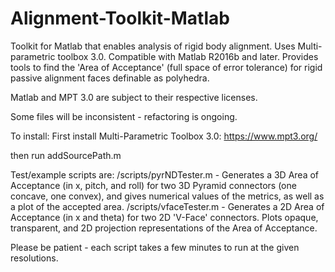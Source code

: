 # Alignment-Toolkit-Matlab
Toolkit for Matlab that enables analysis of rigid body alignment. Uses Multi-parametric toolbox 3.0.
Compatible with Matlab R2016b and later.
Provides tools to find the 'Area of Acceptance' (full space of error tolerance) for rigid passive alignment faces definable as polyhedra.

Matlab and MPT 3.0 are subject to their respective licenses.

Some files will be inconsistent - refactoring is ongoing.

To install:
First install Multi-Parametric Toolbox 3.0:
https://www.mpt3.org/

then run addSourcePath.m

Test/example scripts are:
/scripts/pyrNDTester.m - Generates a 3D Area of Acceptance (in x, pitch, and roll) for two 3D Pyramid connectors (one concave, one convex), and gives numerical values of the metrics, as well as a plot of the accepted area. 
/scripts/vfaceTester.m - Generates a 2D Area of Acceptance (in x and theta) for two 2D 'V-Face' connectors. Plots opaque, transparent, and 2D projection representations of the Area of Acceptance.

Please be patient - each script takes a few minutes to run at the given resolutions.

